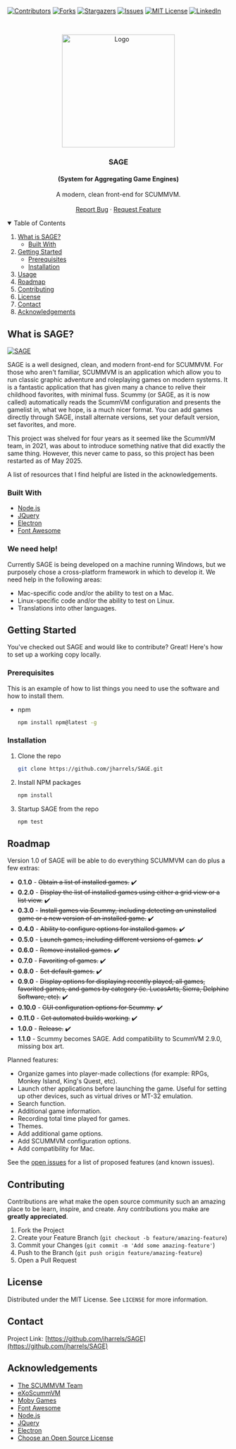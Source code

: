 [![Contributors][contributors-shield]][contributors-url]
[![Forks][forks-shield]][forks-url]
[![Stargazers][stars-shield]][stars-url]
[![Issues][issues-shield]][issues-url]
[![MIT License][license-shield]][license-url]
[![LinkedIn][linkedin-shield]][linkedin-url]


<!-- PROJECT LOGO -->
<br />
<p align="center">
  <a href="https://github.com/jharrels/SAGE">
    <img src="https://j-topia.com/images/sage_logo.png" alt="Logo" width="256" height="256">
  </a>

  <h3 align="center">SAGE</h3><h4 align="center">(System for Aggregating Game Engines)</h4>

  <p align="center">
    A modern, clean front-end for SCUMMVM.
    <br />
    <br />
    <a href="https://github.com/jharrels/SAGE/issues">Report Bug</a>
    ·
    <a href="https://github.com/jharrels/SAGE/issues">Request Feature</a>
  </p>
</p>



<!-- TABLE OF CONTENTS -->
<details open="open">
  <summary>Table of Contents</summary>
  <ol>
    <li>
      <a href="#about-the-project">What is SAGE?</a>
      <ul>
        <li><a href="#built-with">Built With</a></li>
      </ul>
    </li>
    <li>
      <a href="#getting-started">Getting Started</a>
      <ul>
        <li><a href="#prerequisites">Prerequisites</a></li>
        <li><a href="#installation">Installation</a></li>
      </ul>
    </li>
    <li><a href="#usage">Usage</a></li>
    <li><a href="#roadmap">Roadmap</a></li>
    <li><a href="#contributing">Contributing</a></li>
    <li><a href="#license">License</a></li>
    <li><a href="#contact">Contact</a></li>
    <li><a href="#acknowledgements">Acknowledgements</a></li>
  </ol>
</details>



<!-- ABOUT THE PROJECT -->
## What is SAGE?

[![SAGE][sage-gallery]](https://j-topia.com/images/sage_gallery.jpg)

SAGE is a well designed, clean, and modern front-end for SCUMMVM. For those who aren't familiar, SCUMMVM is an application which allow you to run classic graphic adventure and roleplaying games on modern systems. It is a fantastic application that has given many a chance to relive their childhood favorites, with minimal fuss. Scummy (or SAGE, as it is now called) automatically reads the ScummVM configuration and presents the gamelist in, what we hope, is a much nicer format. You can add games directly through SAGE, install alternate versions, set your default version, set favorites, and more.

This project was shelved for four years as it seemed like the ScummVM team, in 2021, was about to introduce something native that did exactly the same thing. However, this never came to pass, so this project has been restarted as of May 2025.

A list of resources that I find helpful are listed in the acknowledgements.

### Built With

* [Node.js](https://nodejs.org)
* [JQuery](https://jquery.com)
* [Electron](https://www.electronjs.org)
* [Font Awesome](https://fontawesome.com)

### We need help!
Currently SAGE is being developed on a machine running Windows, but we purposely chose a cross-platform framework in which to develop it. We need help in the following areas:
* Mac-specific code and/or the ability to test on a Mac.
* Linux-specific code and/or the ability to test on Linux.
* Translations into other languages.

<!-- GETTING STARTED -->
## Getting Started

You've checked out SAGE and would like to contribute? Great! Here's how to set up a working copy locally.

### Prerequisites

This is an example of how to list things you need to use the software and how to install them.
* npm
  ```sh
  npm install npm@latest -g
  ```

### Installation

1. Clone the repo
   ```sh
   git clone https://github.com/jharrels/SAGE.git
   ```
3. Install NPM packages
   ```sh
   npm install
   ```
4. Startup SAGE from the repo
   ```sh
   npm test
   ```



<!-- ROADMAP -->
## Roadmap
Version 1.0 of SAGE will be able to do everything SCUMMVM can do plus a few extras:
* **0.1.0** - ~~Obtain a list of installed games.~~ :heavy_check_mark:
* **0.2.0** - ~~Display the list of installed games using either a grid view or a list view.~~ :heavy_check_mark:
* **0.3.0** - ~~Install games via Scummy, including detecting an uninstalled game or a new version of an installed game.~~ :heavy_check_mark:
* **0.4.0** - ~~Ability to configure options for installed games.~~ :heavy_check_mark:
* **0.5.0** - ~~Launch games, including different versions of games.~~ :heavy_check_mark:
* **0.6.0** - ~~Remove installed games.~~ :heavy_check_mark:
* **0.7.0** - ~~Favoriting of games.~~ :heavy_check_mark:
* **0.8.0** - ~~Set default games.~~ :heavy_check_mark:
* **0.9.0** - ~~Display options for displaying recently played, all games, favorited games, and games by category (ie. LucasArts, Sierra, Delphine Software, etc).~~ :heavy_check_mark:
* **0.10.0** - ~~GUI configuration options for Scummy.~~ :heavy_check_mark:
* **0.11.0** - ~~Get automated builds working.~~ :heavy_check_mark:
* **1.0.0** - ~~Release.~~ :heavy_check_mark:
* **1.1.0** - Scummy becomes SAGE. Add compatibility to ScummVM 2.9.0, missing box art.

Planned features:
* Organize games into player-made collections (for example: RPGs, Monkey Island, King's Quest, etc).
* Launch other applications before launching the game. Useful for setting up other devices, such as virtual drives or MT-32 emulation.
* Search function.
* Additional game information.
* Recording total time played for games.
* Themes.
* Add additional game options.
* Add SCUMMVM configuration options.
* Add compatibility for Mac.

See the [open issues](https://github.com/jharrels/SAGE/issues) for a list of proposed features (and known issues).



<!-- CONTRIBUTING -->
## Contributing

Contributions are what make the open source community such an amazing place to be learn, inspire, and create. Any contributions you make are **greatly appreciated**.

1. Fork the Project
2. Create your Feature Branch (`git checkout -b feature/amazing-feature`)
3. Commit your Changes (`git commit -m 'Add some amazing-feature'`)
4. Push to the Branch (`git push origin feature/amazing-feature`)
5. Open a Pull Request



<!-- LICENSE -->
## License

Distributed under the MIT License. See `LICENSE` for more information.



<!-- CONTACT -->
## Contact

Project Link: [https://github.com/jharrels/SAGE](https://github.com/jharrels/SAGE)



<!-- ACKNOWLEDGEMENTS -->
## Acknowledgements
* [The SCUMMVM Team](https://scummvm.org)
* [eXoScummVM](https://www.retro-exo.com/scummvm.html)
* [Moby Games](https://www.mobygames.com)
* [Font Awesome](https://fontawesome.com)
* [Node.js](https://nodejs.org)
* [JQuery](https://jquery.com)
* [Electron](https://www.electronjs.org)
* [Choose an Open Source License](https://choosealicense.com)



<!-- MARKDOWN LINKS & IMAGES -->
<!-- https://www.markdownguide.org/basic-syntax/#reference-style-links -->
[contributors-shield]: https://img.shields.io/github/contributors/jharrels/SAGE.svg?style=for-the-badge
[contributors-url]: https://github.com/jharrels/SAGE/graphs/contributors
[forks-shield]: https://img.shields.io/github/forks/jharrels/SAGE.svg?style=for-the-badge
[forks-url]: https://github.com/jharrels/SAGE/network/members
[stars-shield]: https://img.shields.io/github/stars/jharrels/SAGE.svg?style=for-the-badge
[stars-url]: https://github.com/jharrels/SAGE/stargazers
[issues-shield]: https://img.shields.io/github/issues/jharrels/SAGE.svg?style=for-the-badge
[issues-url]: https://github.com/jharrels/SAGE/issues
[license-shield]: https://img.shields.io/github/license/jharrels/SAGE.svg?style=for-the-badge
[license-url]: https://github.com/jharrels/SAGE/blob/master/LICENSE
[linkedin-shield]: https://img.shields.io/badge/-LinkedIn-black.svg?style=for-the-badge&logo=linkedin&colorB=555
[linkedin-url]: https://www.linkedin.com/in/justin-harrelson-a7b18549
[sage-gallery]: https://j-topia.com/images/sage_gallery.jpg
